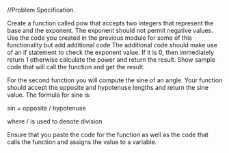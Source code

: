 
//Problem Specification.

Create a function called pow that accepts two integers that represent the base and the exponent. The exponent should not permit negative values.
Use the code you created in the previous module for some of this functionality but add additional code
The additional code should make use of an if statement to check the exponent value. If it is 0, then immediately return 1 otherwise calculate the power and return the result.
Show sample code that will call the function and get the result.

For the second function you will compute the sine of an angle. Your function should accept the opposite and hypotenuse lengths and return the sine value. The formula for sine is:

sin = opposite / hypotenuse

where / is used to denote division

Ensure that you paste the code for the function as well as the code that calls the function and assigns the value to a variable.

